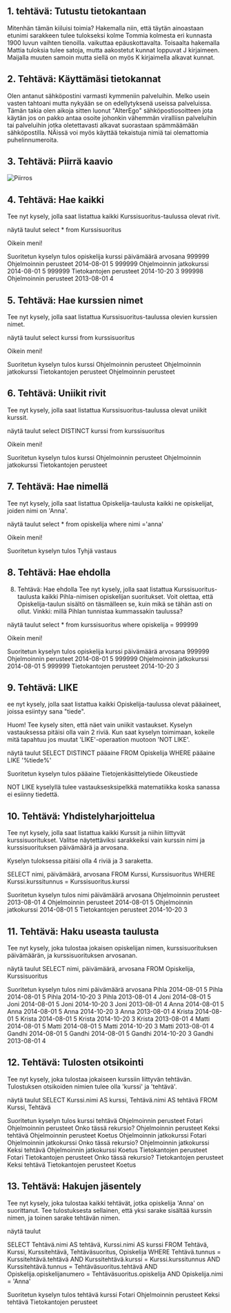 ## 1. tehtävä: Tutustu tietokantaan

Mitenhän tämän kiiluisi toimia? Hakemalla niin, että täytän ainoastaan etunimi sarakkeen tulee tulokseksi kolme Tommia kolmesta eri kunnasta 1900 luvun vaihten tienoilla. vaikuttaa epäuskottavalta. Toisaalta hakemalla Mattia tuloksia tulee satoja, mutta aakostetut kunnat loppuvat J kirjaimeen.  Maijalla muuten samoin mutta siellä on myös K kirjaimella alkavat kunnat.

## 2. Tehtävä: Käyttämäsi tietokannat

Olen antanut sähköpostini varmasti kymmeniin palveluihin. Melko usein vasten tahtoani mutta nykyään se on edellytyksenä useissa palveluissa. Tämän takia olen aikoja sitten luonut "AlterEgo" sähköpostiosoitteen jota käytän jos on pakko antaa osoite johonkin vähemmän viralliisn palveluihin tai palveluihin jotka oletettavasti alkavat suorastaan spämmäämään sähköpostilla. NÄissä voi myös käyttää tekaistuja nimiä tai olemattomia puhelinnumeroita.

## 3. Tehtävä: Piirrä kaavio
![Piirros](IMG_20210408_183343.jpg.)

## 4. Tehtävä: Hae kaikki
Tee nyt kysely, jolla saat listattua kaikki Kurssisuoritus-taulussa olevat rivit.

näytä taulut
select * from Kurssisuoritus



 Oikein meni!


Suoritetun kyselyn tulos
opiskelija	kurssi	päivämäärä	arvosana
999999	Ohjelmoinnin perusteet	2014-08-01	5
999999	Ohjelmoinnin jatkokurssi	2014-08-01	5
999999	Tietokantojen perusteet	2014-10-20	3
999998	Ohjelmoinnin perusteet	2013-08-01	4

## 5. Tehtävä: Hae kurssien nimet
Tee nyt kysely, jolla saat listattua Kurssisuoritus-taulussa olevien kurssien nimet.

näytä taulut
select kurssi from kurssisuoritus



 Oikein meni!


Suoritetun kyselyn tulos
kurssi
Ohjelmoinnin perusteet
Ohjelmoinnin jatkokurssi
Tietokantojen perusteet
Ohjelmoinnin perusteet

## 6. Tehtävä: Uniikit rivit
Tee nyt kysely, jolla saat listattua Kurssisuoritus-taulussa olevat uniikit kurssit.

näytä taulut
select DISTINCT kurssi from kurssisuoritus



 Oikein meni!


Suoritetun kyselyn tulos
kurssi
Ohjelmoinnin perusteet
Ohjelmoinnin jatkokurssi
Tietokantojen perusteet

## 7. Tehtävä: Hae nimellä
Tee nyt kysely, jolla saat listattua Opiskelija-taulusta kaikki ne opiskelijat, joiden nimi on 'Anna'.

näytä taulut
select * from opiskelija where nimi ='anna'



 Oikein meni!


Suoritetun kyselyn tulos
Tyhjä vastaus

## 8. Tehtävä: Hae ehdolla

8. Tehtävä: Hae ehdolla
Tee nyt kysely, jolla saat listattua Kurssisuoritus-taulusta kaikki Pihla-nimisen opiskelijan suoritukset. Voit olettaa, että Opiskelija-taulun sisältö on täsmälleen se, kuin mikä se tähän asti on ollut. Vinkki: millä Pihlan tunnistaa kummassakin taulussa?

näytä taulut
select * from kurssisuoritus where opiskelija = 999999



 Oikein meni!


Suoritetun kyselyn tulos
opiskelija	kurssi	päivämäärä	arvosana
999999	Ohjelmoinnin perusteet	2014-08-01	5
999999	Ohjelmoinnin jatkokurssi	2014-08-01	5
999999	Tietokantojen perusteet	2014-10-20	3

## 9. Tehtävä: LIKE

ee nyt kysely, jolla saat listattua kaikki Opiskelija-taulussa olevat pääaineet, joissa esiintyy sana "tiede".

Huom! Tee kysely siten, että näet vain uniikit vastaukset. Kyselyn vastauksessa pitäisi olla vain 2 riviä. Kun saat kyselyn toimimaan, kokeile mitä tapahtuu jos muutat 'LIKE'-operaation muotoon 'NOT LIKE'.

näytä taulut
SELECT DISTINCT pääaine FROM Opiskelija WHERE pääaine LIKE '%tiede%'




Suoritetun kyselyn tulos
pääaine
Tietojenkäsittelytiede
Oikeustiede


NOT LIKE kyselyllä tulee vastauksesksipelkkä matematiikka koska sanassa ei esiinny tiedettä.


## 10. Tehtävä: Yhdistelyharjoittelua

Tee nyt kysely, jolla saat listattua kaikki Kurssit ja niihin liittyvät kurssisuoritukset. Valitse näytettäviksi sarakkeiksi vain kurssin nimi ja kurssisuorituksen päivämäärä ja arvosana.

Kyselyn tuloksessa pitäisi olla 4 riviä ja 3 saraketta.


SELECT nimi, päivämäärä, arvosana FROM Kurssi, Kurssisuoritus WHERE Kurssi.kurssitunnus = Kurssisuoritus.kurssi




Suoritetun kyselyn tulos
nimi	päivämäärä	arvosana
Ohjelmoinnin perusteet	2013-08-01	4
Ohjelmoinnin perusteet	2014-08-01	5
Ohjelmoinnin jatkokurssi	2014-08-01	5
Tietokantojen perusteet	2014-10-20	3

## 11. Tehtävä: Haku useasta taulusta
Tee nyt kysely, joka tulostaa jokaisen opiskelijan nimen, kurssisuorituksen päivämäärän, ja kurssisuorituksen arvosanan.

näytä taulut
SELECT nimi, päivämäärä, arvosana FROM Opiskelija, Kurssisuoritus




Suoritetun kyselyn tulos
nimi	päivämäärä	arvosana
Pihla	2014-08-01	5
Pihla	2014-08-01	5
Pihla	2014-10-20	3
Pihla	2013-08-01	4
Joni	2014-08-01	5
Joni	2014-08-01	5
Joni	2014-10-20	3
Joni	2013-08-01	4
Anna	2014-08-01	5
Anna	2014-08-01	5
Anna	2014-10-20	3
Anna	2013-08-01	4
Krista	2014-08-01	5
Krista	2014-08-01	5
Krista	2014-10-20	3
Krista	2013-08-01	4
Matti	2014-08-01	5
Matti	2014-08-01	5
Matti	2014-10-20	3
Matti	2013-08-01	4
Gandhi	2014-08-01	5
Gandhi	2014-08-01	5
Gandhi	2014-10-20	3
Gandhi	2013-08-01	4

## 12. Tehtävä: Tulosten otsikointi
Tee nyt kysely, joka tulostaa jokaiseen kurssiin liittyvän tehtävän. Tulostuksen otsikoiden nimien tulee olla 'kurssi' ja 'tehtävä'.

näytä taulut
SELECT Kurssi.nimi  AS kurssi, Tehtävä.nimi AS tehtävä 
FROM Kurssi, Tehtävä




Suoritetun kyselyn tulos
kurssi	tehtävä
Ohjelmoinnin perusteet	Fotari
Ohjelmoinnin perusteet	Onko tässä rekursio?
Ohjelmoinnin perusteet	Keksi tehtävä
Ohjelmoinnin perusteet	Koetus
Ohjelmoinnin jatkokurssi	Fotari
Ohjelmoinnin jatkokurssi	Onko tässä rekursio?
Ohjelmoinnin jatkokurssi	Keksi tehtävä
Ohjelmoinnin jatkokurssi	Koetus
Tietokantojen perusteet	Fotari
Tietokantojen perusteet	Onko tässä rekursio?
Tietokantojen perusteet	Keksi tehtävä
Tietokantojen perusteet	Koetus

## 13. Tehtävä: Hakujen jäsentely
Tee nyt kysely, joka tulostaa kaikki tehtävät, jotka opiskelija 'Anna' on suorittanut. Tee tulostuksesta sellainen, että yksi sarake sisältää kurssin nimen, ja toinen sarake tehtävän nimen.

näytä taulut

SELECT Tehtävä.nimi AS tehtävä, Kurssi.nimi AS kurssi FROM Tehtävä, Kurssi, Kurssitehtävä, Tehtäväsuoritus, Opiskelija
WHERE Tehtävä.tunnus = Kurssitehtävä.tehtävä
AND Kurssitehtävä.kurssi = Kurssi.kurssitunnus
AND Kurssitehtävä.tunnus = Tehtäväsuoritus.tehtävä
AND Opiskelija.opiskelijanumero = Tehtäväsuoritus.opiskelija
AND Opiskelija.nimi = 'Anna'




Suoritetun kyselyn tulos
tehtävä	kurssi
Fotari	Ohjelmoinnin perusteet
Keksi tehtävä	Tietokantojen perusteet

